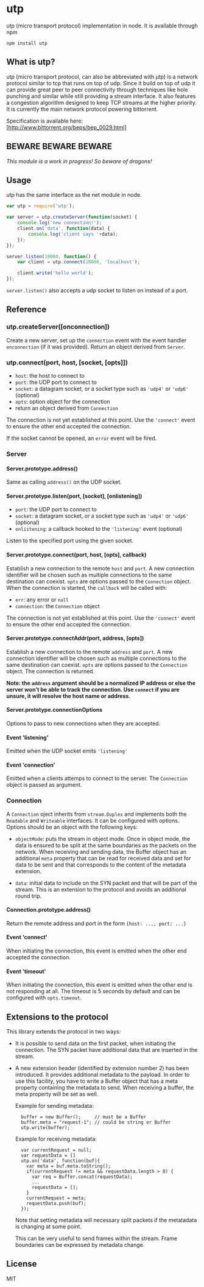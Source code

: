 # utp

utp (micro transport protocol) implementation in node.
It is available through npm

	npm install utp

## What is utp?

utp (micro transport protocol, can also be abbreviated with µtp) is a network
protocol similar to tcp that runs on top of udp. Since it build on top of udp
it can provide great peer to peer connectivity through techniques like hole
punching and similar while still providing a stream interface. It also features
a congestion algorithm designed to keep TCP streams at the higher priority.
It is currently the main network protocol powering bittorrent.

Specification is available here: [http://www.bittorrent.org/beps/bep_0029.html]

## BEWARE BEWARE BEWARE

*This module is a work in progress! So beware of dragons!*

## Usage

utp has the same interface as the net module in node.

``` js
var utp = require('utp');

var server = utp.createServer(function(socket) {
	console.log('new connection!');
	client.on('data', function(data) {
		console.log('client says '+data);
	});
});

server.listen(10000, function() {
	var client = utp.connect(10000, 'localhost');

	client.write('hello world');
});
```

`server.listen()` also accepts a udp socket to listen on instead of a port.


## Reference

### utp.createServer([onconnection])

Create a new server, set up the `connection` event with the event handler
`onconnection` (if it was provided). Return an object derived from `Server`.

### utp.connect(port, host, [socket, [opts]])

* `host`: the host to connect to
* `port`: the UDP port to connect to
* `socket`: a datagram socket, or a socket type such as `'udp4'` or `'udp6'` (optional)
* `opts`: option object for the connection
* return an object derived from `Connection`

The connection is not yet established at this point. Use the `'connect'` event
to ensure the other end accepted the connection.

If the socket cannot be opened, an `error` event will be fired.

### Server

#### Server.prototype.address()

Same as calling `address()` on the UDP socket.

#### Server.prototype.listen(port, [socket], [onlistening])

* `port`: the UDP port to connect to
* `socket`: a datagram socket, or a socket type such as `'udp4'` or `'udp6'` (optional)
* `onlistening`: a callback hooked to the `'listening'` event (optional)

Listen to the specified port using the given socket.

#### Server.prototype.connect(port, host, [opts], callback)

Establish a new connection to the remote `host` and `port`. A new connection
identifier will be chosen such as multiple connections to the same destination
can coexist. `opts` are options passed to the `Connection` object. When the
connection is started, the `callback` will be called with:

* `err`: any error or `null`
* `connection`: the `Connection` object

The connection is not yet established at this point. Use the `'connect'` event
to ensure the other end accepted the connection.

#### Server.prototype.connectAddr(port, address, [opts])

Establish a new connection to the remote `address` and `port`. A new connection
identifier will be chosen such as multiple connections to the same destination
can coexist. `opts` are options passed to the `Connection` object. The
connection is returned.

**Note: the `address` argument should be a normalized IP address or else the
server won't be able to track the connection. Use `connect` if you are unsure,
it will resolve the host name or address.**

#### Server.prototype.connectionOptions

Options to pass to new connections when they are accepted.

#### Event 'listening'

Emitted when the UDP socket emits `'listening'`

#### Event 'connection'

Emitted when a clients attemps to connect to the server. The `Connection` object
is passed as argument.

### Connection

A `Connection` oject inherits from `stream.Duplex` and implements both the
`Readable` and `Writeable` interfaces. It can be configured with options.
Options should be an object with the following keys:

* `objectMode`: puts the stream in object mode. Once in object mode, the data is
  ensured to be split at the same boundaries as the packets on the network. When
  receiving and sending data, the Buffer object has an additional `meta`
  property that can be read for received data and set for data to be sent and
  that corresponds to the content of the metadata extension.

* `data`: initial data to include on the SYN packet and that will be part of the
  stream. This is an extension to the protocol and avoids an additional round
  trip.

#### Connection.prototype.address()

Return the remote address and port in the form `{host: ..., port: ...}`

#### Event 'connect'

When initiating the connection, this event is emitted when the other end
accepted the connection.

#### Event 'timeout'

When initiating the connection, this event is emitted when the other end
is not responding at all. The timeout is 5 seconds by default and can be
configured with `opts.timeout`.


## Extensions to the protocol

This library extends the protocol in two ways:

* It is possible to send data on the first packet, when initiating the
  connection. The SYN packet have additional data that are inserted in the
  stream.

* A new extension header (identified by extension number 2) has been
  introduced. It provides additional metadata to the payload. In order to use
  this facility, you have to write a Buffer object that has a meta property
  containing the metadata to send. When receiving a buffer, the meta property
  will be set as well.
  
  Example for sending metadata:
  
        buffer = new Buffer();     // must be a Buffer
        buffer.meta = "request-1"; // could be string or Buffer
        utp.write(buffer);

  Example for receiving metadata:
  
        var currentRequest = null;
        var requestData = []
        utp.on('data', function(buf){
          var meta = buf.meta.toString();
          if(currentRequest != meta && requestData.length > 0) {
            var req = Buffer.concat(requestData);
            ...
            requestData = [];
          }
          currentRequest = meta;
          requestData.push(buf);
        });

  Note that setting metadata will necessary split packets if the metatadata is
  changing at some point.
  
  This can be very useful to send frames within the stream. Frame boundaries can
  be expressed by metadata change.


## License

MIT
